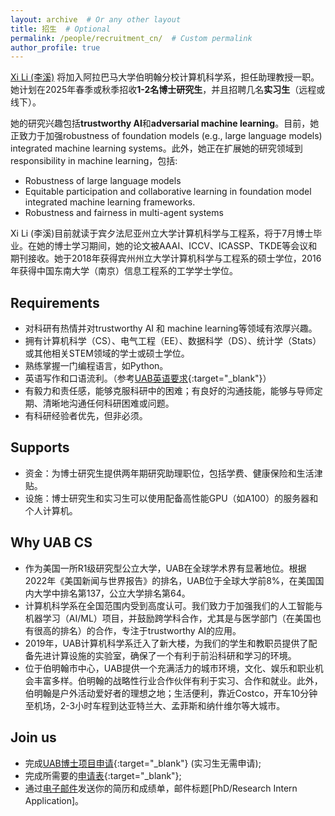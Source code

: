 ```yaml
---
layout: archive  # Or any other layout
title: 招生  # Optional
permalink: /people/recruitment_cn/  # Custom permalink
author_profile: true
---
```


[Xi Li (李溪)](https://lixi1994.github.io/) 将加入阿拉巴马大学伯明翰分校计算机科学系，担任助理教授一职。她计划在2025年春季或秋季招收<strong>1-2名博士研究生</strong>，并且招聘几名<strong>实习生</strong>（远程或线下）。

她的研究兴趣包括<strong>trustworthy AI</strong>和<strong>adversarial machine learning</strong>。目前，她正致力于加强robustness of foundation models (e.g., large language models) integrated machine learning systems。此外，她正在扩展她的研究领域到responsibility in machine learning，包括:
* Robustness of large language models
* Equitable participation and collaborative learning in foundation model integrated machine learning frameworks.
* Robustness and fairness in multi-agent systems

Xi Li (李溪)目前就读于宾夕法尼亚州立大学计算机科学与工程系，将于7月博士毕业。在她的博士学习期间，她的论文被AAAI、ICCV、ICASSP、TKDE等会议和期刊接收。她于2018年获得宾州州立大学计算机科学与工程系的硕士学位，2016年获得中国东南大学（南京）信息工程系的工学学士学位。

## Requirements

* 对科研有热情并对trustworthy AI 和 machine learning等领域有浓厚兴趣。
* 拥有计算机科学（CS）、电气工程（EE）、数据科学（DS）、统计学（Stats）或其他相关STEM领域的学士或硕士学位。
* 熟练掌握一门编程语言，如Python。
* 英语写作和口语流利。（参考[UAB英语要求](https://www.uab.edu/gradadmissions/apply/international-applicants){:target="_blank"}）
* 有毅力和责任感，能够克服科研中的困难；有良好的沟通技能，能够与导师定期、清晰地沟通任何科研困难或问题。
* 有科研经验者优先，但非必须。

## Supports
* 资金：为博士研究生提供两年期研究助理职位，包括学费、健康保险和生活津贴。
* 设施：博士研究生和实习生可以使用配备高性能GPU（如A100）的服务器和个人计算机。

## Why UAB CS
* 作为美国一所R1级研究型公立大学，UAB在全球学术界有显著地位。根据2022年《美国新闻与世界报告》的排名，UAB位于全球大学前8%，在美国国内大学中排名第137，公立大学排名第64。
* 计算机科学系在全国范围内受到高度认可。我们致力于加强我们的人工智能与机器学习（AI/ML）项目，并鼓励跨学科合作，尤其是与医学部门（在美国也有很高的排名）的合作，专注于trustworthy AI的应用。
* 2019年，UAB计算机科学系迁入了新大楼，为我们的学生和教职员提供了配备先进计算设施的实验室，确保了一个有利于前沿科研和学习的环境。
* 位于伯明翰市中心，UAB提供一个充满活力的城市环境，文化、娱乐和职业机会丰富多样。伯明翰的战略性行业合作伙伴有利于实习、合作和就业。此外，伯明翰是户外活动爱好者的理想之地；生活便利，靠近Costco，开车10分钟至机场，2-3小时车程到达亚特兰大、孟菲斯和纳什维尔等大城市。

## Join us
* 完成[UAB博士项目申请](https://cloud.reach.uab.edu/graduate-application){:target="_blank"} (实习生无需申请); 
* 完成所需要的[申请表](https://docs.google.com/forms/d/e/1FAIpQLSfGtj94hbRxiWA-txzr-3LTNeGBt3xZOkX3vlwXLwT9AiCCTA/viewform?usp=sf_link){:target="_blank"}; 
* 通过[电子邮件](mailto:xili.recruitment@gmail.com)发送你的简历和成绩单，邮件标题[PhD/Research Intern Application]。